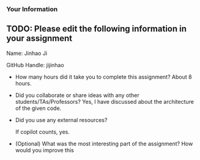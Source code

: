 ### Your Information

## TODO: Please edit the following information in your assignment

Name: Jinhao Ji

GitHub Handle: jijinhao

- How many hours did it take you to complete this assignment?
  About 8 hours.

- Did you collaborate or share ideas with any other students/TAs/Professors?
  Yes, I have discussed about the architecture of the given code.

- Did you use any external resources?

  If copilot counts, yes.

- (Optional) What was the most interesting part of the assignment? How would you improve this

